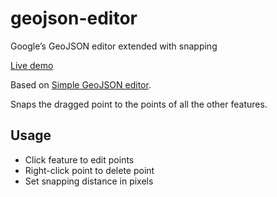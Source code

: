 # geojson-editor
Googleʼs GeoJSON editor extended with snapping

[Live demo](http://geojson-editor.markuslerner.com)

Based on [Simple GeoJSON editor](https://google-developers.appspot.com/maps/documentation/utils/geojson/).

Snaps the dragged point to the points of all the other features.


## Usage

* Click feature to edit points
* Right-click point to delete point
* Set snapping distance in pixels
